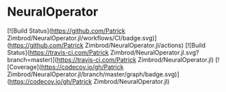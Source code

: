 # NeuralOperator

[![Build Status](https://github.com/Patrick Zimbrod/NeuralOperator.jl/workflows/CI/badge.svg)](https://github.com/Patrick Zimbrod/NeuralOperator.jl/actions)
[![Build Status](https://travis-ci.com/Patrick Zimbrod/NeuralOperator.jl.svg?branch=master)](https://travis-ci.com/Patrick Zimbrod/NeuralOperator.jl)
[![Coverage](https://codecov.io/gh/Patrick Zimbrod/NeuralOperator.jl/branch/master/graph/badge.svg)](https://codecov.io/gh/Patrick Zimbrod/NeuralOperator.jl)
